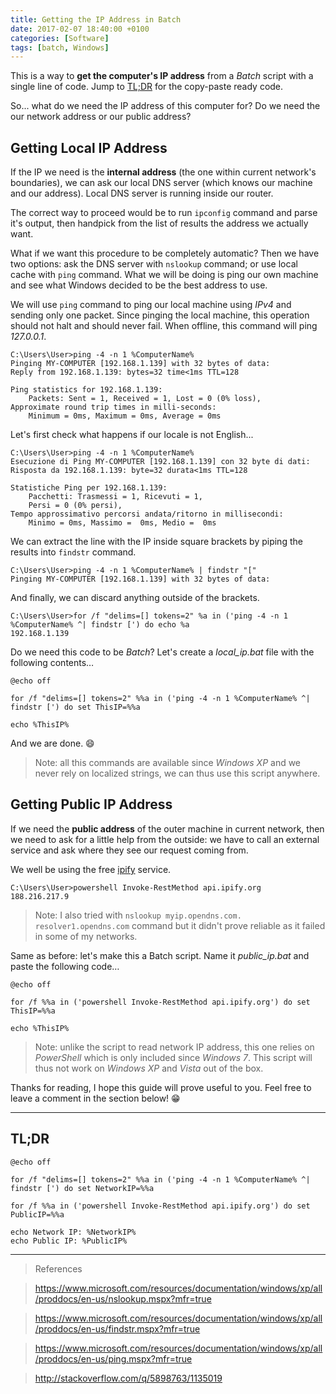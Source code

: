 ```yaml
---
title: Getting the IP Address in Batch
date: 2017-02-07 18:40:00 +0100
categories: [Software]
tags: [batch, Windows]
---
```


This is a way to **get the computer's IP address** from a *Batch* script with a single line of code. Jump to [TL;DR](#tldr) for the copy-paste ready code.

So... what do we need the IP address of this computer for? Do we need the our network address or our public address?

## Getting Local IP Address

If the IP we need is the **internal address** (the one within current network's boundaries), we can ask our local DNS server (which knows our machine and our address). Local DNS server is running inside our router.

The correct way to proceed would be to run `ipconfig` command and parse it's output, then handpick from the list of results the address we actually want.

What if we want this procedure to be completely automatic? Then we have two options: ask the DNS server with `nslookup` command; or use local cache with `ping` command. What we will be doing is ping our own machine and see what Windows decided to be the best address to use.

We will use `ping` command to ping our local machine using *IPv4* and sending only one packet. Since pinging the local machine, this operation should not halt and should never fail. When offline, this command will ping *127.0.0.1*.

```text
C:\Users\User>ping -4 -n 1 %ComputerName%
Pinging MY-COMPUTER [192.168.1.139] with 32 bytes of data:
Reply from 192.168.1.139: bytes=32 time<1ms TTL=128

Ping statistics for 192.168.1.139:
    Packets: Sent = 1, Received = 1, Lost = 0 (0% loss),
Approximate round trip times in milli-seconds:
    Minimum = 0ms, Maximum = 0ms, Average = 0ms
```

Let's first check what happens if our locale is not English...

```text
C:\Users\User>ping -4 -n 1 %ComputerName%
Esecuzione di Ping MY-COMPUTER [192.168.1.139] con 32 byte di dati:
Risposta da 192.168.1.139: byte=32 durata<1ms TTL=128

Statistiche Ping per 192.168.1.139:
    Pacchetti: Trasmessi = 1, Ricevuti = 1,
    Persi = 0 (0% persi),
Tempo approssimativo percorsi andata/ritorno in millisecondi:
    Minimo = 0ms, Massimo =  0ms, Medio =  0ms
```

We can extract the line with the IP inside square brackets by piping the results into `findstr` command.

```text
C:\Users\User>ping -4 -n 1 %ComputerName% | findstr "["
Pinging MY-COMPUTER [192.168.1.139] with 32 bytes of data:
```

And finally, we can discard anything outside of the brackets.

```
C:\Users\User>for /f "delims=[] tokens=2" %a in ('ping -4 -n 1 %ComputerName% ^| findstr [') do echo %a
192.168.1.139
```

Do we need this code to be *Batch*? Let's create a *local_ip.bat* file with the following contents…

```batch
@echo off

for /f "delims=[] tokens=2" %%a in ('ping -4 -n 1 %ComputerName% ^| findstr [') do set ThisIP=%%a

echo %ThisIP%
```

And we are done. 😄

> Note: all this commands are available since *Windows XP* and we never rely on localized strings, we can thus use this script anywhere.

## Getting Public IP Address

If we need the **public address** of the outer machine in current network, then we need to ask for a little help from the outside: we have to call an external service and ask where they see our request coming from.

We well be using the free [ipify](https://www.ipify.org/) service.

```
C:\Users\User>powershell Invoke-RestMethod api.ipify.org
188.216.217.9
```

> Note: I also tried with `nslookup myip.opendns.com. resolver1.opendns.com` command but it didn't prove reliable as it failed in some of my networks.

Same as before: let's make this a Batch script. Name it *public_ip.bat* and paste the following code…

```batch
@echo off

for /f %%a in ('powershell Invoke-RestMethod api.ipify.org') do set ThisIP=%%a

echo %ThisIP%
```

> Note: unlike the script to read network IP address, this one relies on *PowerShell* which is only included since *Windows 7*. This script will thus not work on *Windows XP* and *Vista* out of the box.

Thanks for reading, I hope this guide will prove useful to you. Feel free to leave a comment in the section below! 😁

---

## TL;DR

```batch
@echo off

for /f "delims=[] tokens=2" %%a in ('ping -4 -n 1 %ComputerName% ^| findstr [') do set NetworkIP=%%a

for /f %%a in ('powershell Invoke-RestMethod api.ipify.org') do set PublicIP=%%a

echo Network IP: %NetworkIP%
echo Public IP: %PublicIP%
```

---

> References

> https://www.microsoft.com/resources/documentation/windows/xp/all/proddocs/en-us/nslookup.mspx?mfr=true

> https://www.microsoft.com/resources/documentation/windows/xp/all/proddocs/en-us/findstr.mspx?mfr=true

> https://www.microsoft.com/resources/documentation/windows/xp/all/proddocs/en-us/ping.mspx?mfr=true

> http://stackoverflow.com/q/5898763/1135019
